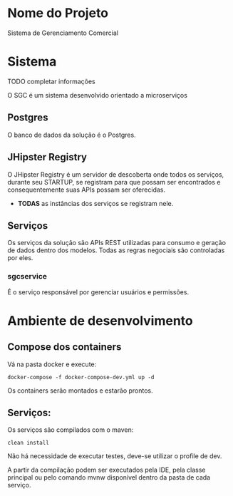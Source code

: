 # Nome do Projeto

Sistema de Gerenciamento Comercial


# Sistema

TODO completar informações

O SGC é um sistema desenvolvido orientado a microserviços

## Postgres

O banco de dados da solução é o Postgres.

## JHipster Registry

O JHipster Registry é um servidor de descoberta onde todos os serviços, durante seu STARTUP, se registram para que possam ser encontrados e consequentemente suas APIs possam ser oferecidas.

- **TODAS** as instâncias dos serviços se registram nele.


## Serviços

Os serviços da solução são APIs REST utilizadas para consumo e geração de dados dentro dos modelos. Todas as regras negociais são controladas por eles.

### sgcservice

É o serviço responsável por gerenciar usuários e permissões.

# Ambiente de desenvolvimento

## Compose dos containers

Vá na pasta docker e execute:

```
docker-compose -f docker-compose-dev.yml up -d
```

Os containers serão montados e estarão prontos.

## Serviços:

Os serviços são compilados com o maven:

```
clean install
```

Não há necessidade de executar testes, deve-se utilizar o profile de dev.

A partir da compilação podem ser executados pela IDE, pela classe principal ou pelo comando mvnw disponível dentro da pasta de cada serviço.


